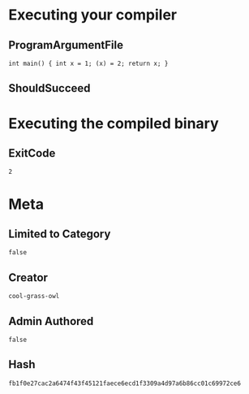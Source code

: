 # Executing your compiler

## ProgramArgumentFile

```
int main() { int x = 1; (x) = 2; return x; }
```

## ShouldSucceed

# Executing the compiled binary

## ExitCode

```
2
```

# Meta

## Limited to Category

```
false
```

## Creator

```
cool-grass-owl
```

## Admin Authored

```
false
```

## Hash

```
fb1f0e27cac2a6474f43f45121faece6ecd1f3309a4d97a6b86cc01c69972ce6
```
